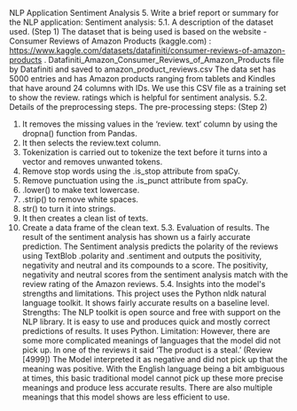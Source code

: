 NLP Application
Sentiment Analysis
5. Write a brief report or summary for the NLP application: Sentiment analysis:
5.1. A description of the dataset used. (Step 1)
The dataset that is being used is based on the website - Consumer Reviews of Amazon Products (kaggle.com) :
https://www.kaggle.com/datasets/datafiniti/consumer-reviews-of-amazon-products .
Datafiniti_Amazon_Consumer_Reviews_of_Amazon_Products file by Datafiniti and saved to
amazon_product_reviews.csv
The data set has 5000 entries and has Amazon products ranging from tablets and Kindles that have around 24
columns with IDs.
We use this CSV file as a training set to show the review. ratings which is helpful for sentiment analysis.
5.2. Details of the preprocessing steps.
The pre-processing steps: (Step 2)
1. It removes the missing values in the ‘review. text’ column by using the dropna() function from Pandas.
2. It then selects the review.text column.
3. Tokenization is carried out to tokenize the text before it turns into a vector and removes unwanted tokens.
4. Remove stop words using the .is_stop attribute from spaCy.
5. Remove punctuation using the .is_punct attribute from spaCy.
6. .lower() to make text lowercase.
7. .strip() to remove white spaces.
8. str() to turn it into strings.
9. It then creates a clean list of texts.
10. Create a data frame of the clean text.
5.3. Evaluation of results.
The result of the sentiment analysis has shown us a fairly accurate prediction. The Sentiment analysis predicts the
polarity of the reviews using TextBlob .polarity and .sentiment and outputs the positivity, negativity and neutral and its
compounds to a score. The positivity, negativity and neutral scores from the sentiment analysis match with the review
rating of the Amazon reviews.
5.4. Insights into the model's strengths and limitations.
This project uses the Python nldk natural language toolkit. It shows fairly accurate results on a baseline level.
Strengths:
The NLP toolkit is open source and free with support on the NLP library. It is easy to use and produces quick and
mostly correct predictions of results. It uses Python.
Limitation:
However, there are some more complicated meanings of languages that the model did not pick up. In one of the
reviews it said ‘The product is a steal.’ (Review [4999]) The Model interpreted it as negative and did not pick up that
the meaning was positive. With the English language being a bit ambiguous at times, this basic traditional model
cannot pick up these more precise meanings and produce less accurate results. There are also multiple meanings
that this model shows are less efficient to use.
